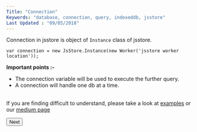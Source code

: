 ```yaml
---
Title: "Connection"
Keywords: "database, connection, query, indexeddb, jsstore"
Last Updated : "09/05/2018"
---
```


Connection in jsstore is object of `Instance` class of jsstore.

```
var connection = new JsStore.Instance(new Worker('jsstore worker location'));

```

**Important points :-**  

*   The connection variable will be used to execute the further query.
*   A connection will handle one db at a time.

<br>If you are finding difficult to understand, please take a look at [examples](https://github.com/ujjwalguptaofficial/JsStore/tree/master/examples) or our [medium page](https://medium.com/jsstore) 

<p class="margin-top-40px text-center">
      <button class="btn info btnNext">Next</button>
</p>